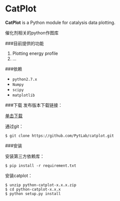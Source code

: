 CatPlot
========

**CatPlot** is a Python module for catalysis data plotting.

催化剂相关的python作图库

###目前提供的功能

1. Plotting energy profile
2. ...

###依赖
- `python2.7.x`
- `Numpy`
- `scipy`
- `matplotlib`

###下载
发布版本下载链接：

[单击下载](https://github.com/PytLab/catplot/archive/master.zip)

通过git：

    $ git clone https://github.com/PytLab/catplot.git

###安装

安装第三方依赖库：

    $ pip install -r requirement.txt
安装catplot：

    $ unzip python-catplot-x.x.x.zip
    $ cd python-catplot-x.x.x
    $ python setup.py install